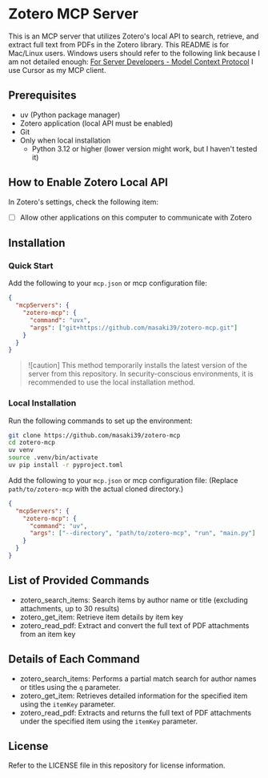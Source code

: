 # Zotero MCP Server

This is an MCP server that utilizes Zotero's local API to search, retrieve, and extract full text from PDFs in the Zotero library.
This README is for Mac/Linux users.
Windows users should refer to the following link because I am not detailed enough:
[For Server Developers - Model Context Protocol](https://modelcontextprotocol.io/quickstart/server#windows)
I use Cursor as my MCP client.


## Prerequisites

- uv (Python package manager)
- Zotero application (local API must be enabled)
- Git
- Only when local installation
  - Python 3.12 or higher (lower version might work, but I haven't tested it)

## How to Enable Zotero Local API

In Zotero's settings, check the following item:

- [ ] Allow other applications on this computer to communicate with Zotero

## Installation

### Quick Start

Add the following to your `mcp.json` or mcp configuration file:

```json
{
  "mcpServers": {
    "zotero-mcp": {
      "command": "uvx",
      "args": ["git+https://github.com/masaki39/zotero-mcp.git"]
    }
  }
}
```

> ![caution]
> This method temporarily installs the latest version of the server from this repository.
> In security-conscious environments, it is recommended to use the local installation method.

### Local Installation

Run the following commands to set up the environment:

```bash
git clone https://github.com/masaki39/zotero-mcp
cd zotero-mcp
uv venv
source .venv/bin/activate
uv pip install -r pyproject.toml
```

Add the following to your `mcp.json` or mcp configuration file:
(Replace `path/to/zotero-mcp` with the actual cloned directory.)

```json
{
  "mcpServers": {
    "zotero-mcp": {
      "command": "uv",
      "args": ["--directory", "path/to/zotero-mcp", "run", "main.py"]
    }
  }
}
```

## List of Provided Commands

- zotero_search_items: Search items by author name or title (excluding attachments, up to 30 results)
- zotero_get_item: Retrieve item details by item key
- zotero_read_pdf: Extract and convert the full text of PDF attachments from an item key

## Details of Each Command

- zotero_search_items: Performs a partial match search for author names or titles using the `q` parameter.
- zotero_get_item: Retrieves detailed information for the specified item using the `itemKey` parameter.
- zotero_read_pdf: Extracts and returns the full text of PDF attachments under the specified item using the `itemKey` parameter.

## License

Refer to the LICENSE file in this repository for license information.



